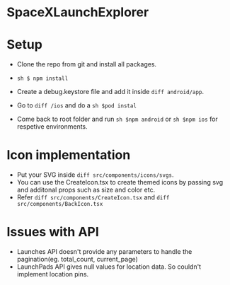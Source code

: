 # SpaceXLaunchExplorer

# Setup

-   Clone the repo from git and install all packages.
-   `sh $ npm install`

-   Create a debug.keystore file and add it inside `diff android/app`.
-   Go to `diff /ios` and do a `sh $pod instal`
-   Come back to root folder and run `sh $npm android` or `sh $npm ios` for respetive environments.

# Icon implementation

-   Put your SVG inside `diff src/components/icons/svgs`.
-   You can use the CreateIcon.tsx to create themed icons by passing svg and additonal props such as size and color etc.
-   Refer `diff src/components/CreateIcon.tsx` and `diff src/components/BackIcon.tsx`

# Issues with API

-   Launches API doesn't provide any parameters to handle the pagination(eg. total_count, current_page)
-   LaunchPads API gives null values for location data. So couldn't implement location pins.
